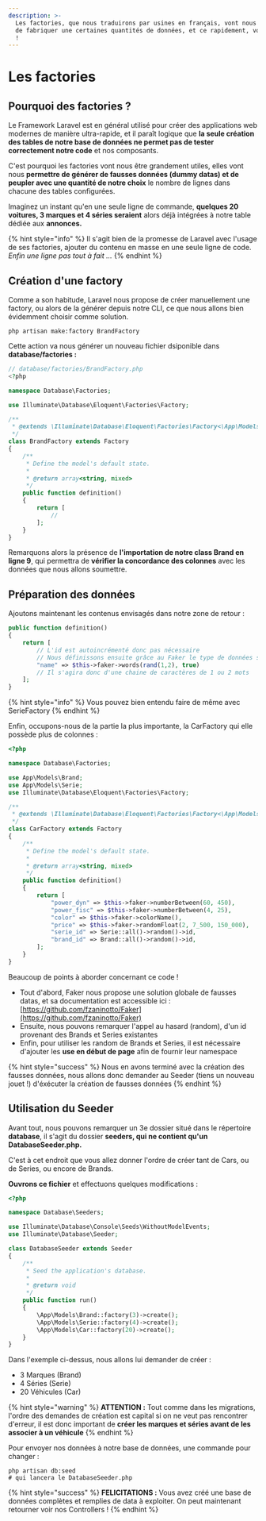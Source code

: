 ```yaml
---
description: >-
  Les factories, que nous traduirons par usines en français, vont nous permettre
  de fabriquer une certaines quantités de données, et ce rapidement, voyons cela
  !
---
```


# Les factories

## Pourquoi des factories ?

Le Framework Laravel est en général utilisé pour créer des applications web modernes de manière ultra-rapide, et il paraît logique que **la seule création des tables de notre base de données ne permet pas de tester correctement notre code** et nos composants.

C'est pourquoi les factories vont nous être grandement utiles, elles vont nous **permettre de générer de fausses données (dummy datas) et de peupler avec une quantité de notre choix** le nombre de lignes dans chacune des tables configurées.

Imaginez un instant qu'en une seule ligne de commande, **quelques 20 voitures, 3 marques et 4 séries seraient** alors déjà intégrées à notre table dédiée aux **annonces.**

{% hint style="info" %}
Il s'agit bien de la promesse de Laravel avec l'usage de ses factories, ajouter du contenu en masse en une seule ligne de code. _Enfin une ligne pas tout à fait ..._
{% endhint %}

## **Création d'une factory**

Comme a son habitude, Laravel nous propose de créer manuellement une factory, ou alors de la générer depuis notre CLI, ce que nous allons bien évidemment choisir comme solution.

```shell
php artisan make:factory BrandFactory
```

Cette action va nous générer un nouveau fichier dsiponible dans **database/factories :**&#x20;

```php
// database/factories/BrandFactory.php
<?php

namespace Database\Factories;

use Illuminate\Database\Eloquent\Factories\Factory;

/**
 * @extends \Illuminate\Database\Eloquent\Factories\Factory<\App\Models\Brand>
 */
class BrandFactory extends Factory
{
    /**
     * Define the model's default state.
     *
     * @return array<string, mixed>
     */
    public function definition()
    {
        return [
            //
        ];
    }
}

```

Remarquons alors la présence de **l'importation de notre class Brand en ligne 9**, qui permettra de **vérifier la concordance des colonnes** avec les données que nous allons soumettre.

## Préparation des données

Ajoutons maintenant les contenus envisagés dans notre zone de retour :&#x20;

```php
public function definition()
{
    return [
        // L'id est autoincrémenté donc pas nécessaire
        // Nous définissons ensuite grâce au Faker le type de données souhaitées
        "name" => $this->faker->words(rand(1,2), true)
        // Il s'agira donc d'une chaine de caractères de 1 ou 2 mots
    ];
}
```

{% hint style="info" %}
Vous pouvez bien entendu faire de même avec SerieFactory
{% endhint %}

Enfin, occupons-nous de la partie la plus importante, la CarFactory qui elle possède plus de colonnes :&#x20;

```php
<?php

namespace Database\Factories;

use App\Models\Brand;
use App\Models\Serie;
use Illuminate\Database\Eloquent\Factories\Factory;

/**
 * @extends \Illuminate\Database\Eloquent\Factories\Factory<\App\Models\Car>
 */
class CarFactory extends Factory
{
    /**
     * Define the model's default state.
     *
     * @return array<string, mixed>
     */
    public function definition()
    {
        return [
            "power_dyn" => $this->faker->numberBetween(60, 450),
            "power_fisc" => $this->faker->numberBetween(4, 25),
            "color" => $this->faker->colorName(),
            "price" => $this->faker->randomFloat(2, 7_500, 150_000),
            "serie_id" => Serie::all()->random()->id,
            "brand_id" => Brand::all()->random()->id,
        ];
    }
}

```

Beaucoup de points à aborder concernant ce code !

* Tout d'abord, Faker nous propose une solution globale de fausses datas, et sa documentation est accessible ici : [https://github.com/fzaninotto/Faker](https://github.com/fzaninotto/Faker)
* Ensuite, nous pouvons remarquer l'appel au hasard (random), d'un id provenant des Brands et Series existantes
* Enfin, pour utiliser les random de Brands et Series, il est nécessaire d'ajouter les **use en début de page** afin de fournir leur namespace&#x20;

{% hint style="success" %}
Nous en avons terminé avec la création des fausses données, nous allons donc demander au Seeder (tiens un nouveau jouet !) d'éxécuter la création de fausses données
{% endhint %}

## Utilisation du Seeder

Avant tout, nous pouvons remarquer un 3e dossier situé dans le répertoire **database**, il s'agit du dossier **seeders, qui ne contient qu'un DatabaseSeeder.php.**

C'est à cet endroit que vous allez donner l'ordre de créer tant de Cars, ou de Series, ou encore de Brands.

**Ouvrons ce fichier** et effectuons quelques modifications :&#x20;

```php
<?php

namespace Database\Seeders;

use Illuminate\Database\Console\Seeds\WithoutModelEvents;
use Illuminate\Database\Seeder;

class DatabaseSeeder extends Seeder
{
    /**
     * Seed the application's database.
     *
     * @return void
     */
    public function run()
    {
        \App\Models\Brand::factory(3)->create();
        \App\Models\Serie::factory(4)->create();
        \App\Models\Car::factory(20)->create();
    }
}

```

Dans l'exemple ci-dessus, nous allons lui demander de créer :&#x20;

* 3 Marques (Brand)
* 4 Séries (Serie)
* 20 Véhicules (Car)

{% hint style="warning" %}
**ATTENTION :** Tout comme dans les migrations, l'ordre des demandes de création est capital si on ne veut pas rencontrer d'erreur, il est donc important de **créer les marques et séries avant de les associer à un véhicule**
{% endhint %}

Pour envoyer nos données à notre base de données, une commande pour changer :&#x20;

```shell
php artisan db:seed
# qui lancera le DatabaseSeeder.php
```

{% hint style="success" %}
**FELICITATIONS :** Vous avez créé une base de données complètes et remplies de data à exploiter. On peut maintenant retourner voir nos Controllers !&#x20;
{% endhint %}
